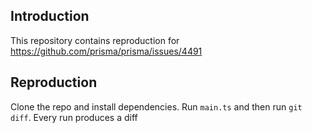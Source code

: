 ## Introduction

This repository contains reproduction for https://github.com/prisma/prisma/issues/4491

## Reproduction

Clone the repo and install dependencies. Run `main.ts` and then run `git diff`. Every run produces a diff
